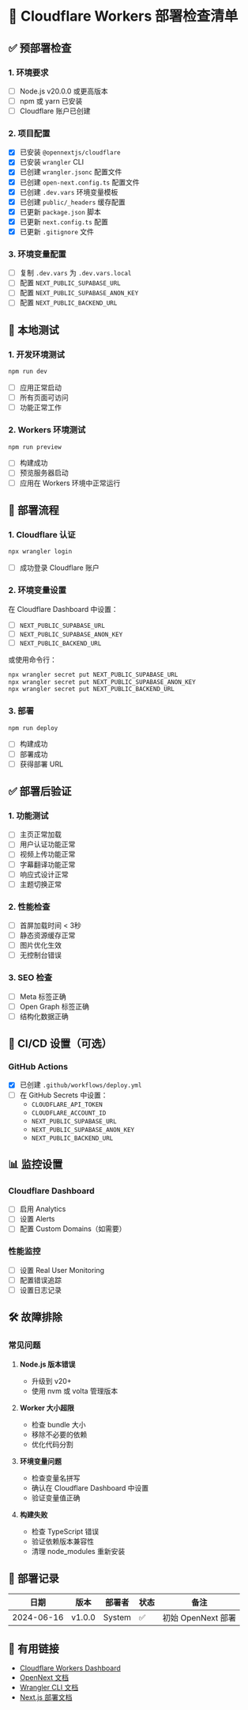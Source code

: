 # 🚀 Cloudflare Workers 部署检查清单

## ✅ 预部署检查

### 1. 环境要求
- [ ] Node.js v20.0.0 或更高版本
- [ ] npm 或 yarn 已安装
- [ ] Cloudflare 账户已创建

### 2. 项目配置
- [x] 已安装 `@opennextjs/cloudflare`
- [x] 已安装 `wrangler` CLI
- [x] 已创建 `wrangler.jsonc` 配置文件
- [x] 已创建 `open-next.config.ts` 配置文件
- [x] 已创建 `.dev.vars` 环境变量模板
- [x] 已创建 `public/_headers` 缓存配置
- [x] 已更新 `package.json` 脚本
- [x] 已更新 `next.config.ts` 配置
- [x] 已更新 `.gitignore` 文件

### 3. 环境变量配置
- [ ] 复制 `.dev.vars` 为 `.dev.vars.local`
- [ ] 配置 `NEXT_PUBLIC_SUPABASE_URL`
- [ ] 配置 `NEXT_PUBLIC_SUPABASE_ANON_KEY`
- [ ] 配置 `NEXT_PUBLIC_BACKEND_URL`

## 🔧 本地测试

### 1. 开发环境测试
```bash
npm run dev
```
- [ ] 应用正常启动
- [ ] 所有页面可访问
- [ ] 功能正常工作

### 2. Workers 环境测试
```bash
npm run preview
```
- [ ] 构建成功
- [ ] 预览服务器启动
- [ ] 应用在 Workers 环境中正常运行

## 🚀 部署流程

### 1. Cloudflare 认证
```bash
npx wrangler login
```
- [ ] 成功登录 Cloudflare 账户

### 2. 环境变量设置
在 Cloudflare Dashboard 中设置：
- [ ] `NEXT_PUBLIC_SUPABASE_URL`
- [ ] `NEXT_PUBLIC_SUPABASE_ANON_KEY`
- [ ] `NEXT_PUBLIC_BACKEND_URL`

或使用命令行：
```bash
npx wrangler secret put NEXT_PUBLIC_SUPABASE_URL
npx wrangler secret put NEXT_PUBLIC_SUPABASE_ANON_KEY
npx wrangler secret put NEXT_PUBLIC_BACKEND_URL
```

### 3. 部署
```bash
npm run deploy
```
- [ ] 构建成功
- [ ] 部署成功
- [ ] 获得部署 URL

## ✅ 部署后验证

### 1. 功能测试
- [ ] 主页正常加载
- [ ] 用户认证功能正常
- [ ] 视频上传功能正常
- [ ] 字幕翻译功能正常
- [ ] 响应式设计正常
- [ ] 主题切换正常

### 2. 性能检查
- [ ] 首屏加载时间 < 3秒
- [ ] 静态资源缓存正常
- [ ] 图片优化生效
- [ ] 无控制台错误

### 3. SEO 检查
- [ ] Meta 标签正确
- [ ] Open Graph 标签正确
- [ ] 结构化数据正确

## 🔄 CI/CD 设置（可选）

### GitHub Actions
- [x] 已创建 `.github/workflows/deploy.yml`
- [ ] 在 GitHub Secrets 中设置：
  - `CLOUDFLARE_API_TOKEN`
  - `CLOUDFLARE_ACCOUNT_ID`
  - `NEXT_PUBLIC_SUPABASE_URL`
  - `NEXT_PUBLIC_SUPABASE_ANON_KEY`
  - `NEXT_PUBLIC_BACKEND_URL`

## 📊 监控设置

### Cloudflare Dashboard
- [ ] 启用 Analytics
- [ ] 设置 Alerts
- [ ] 配置 Custom Domains（如需要）

### 性能监控
- [ ] 设置 Real User Monitoring
- [ ] 配置错误追踪
- [ ] 设置日志记录

## 🛠 故障排除

### 常见问题
1. **Node.js 版本错误**
   - 升级到 v20+
   - 使用 nvm 或 volta 管理版本

2. **Worker 大小超限**
   - 检查 bundle 大小
   - 移除不必要的依赖
   - 优化代码分割

3. **环境变量问题**
   - 检查变量名拼写
   - 确认在 Cloudflare Dashboard 中设置
   - 验证变量值正确

4. **构建失败**
   - 检查 TypeScript 错误
   - 验证依赖版本兼容性
   - 清理 node_modules 重新安装

## 📝 部署记录

| 日期 | 版本 | 部署者 | 状态 | 备注 |
|------|------|--------|------|------|
| 2024-06-16 | v1.0.0 | System | ✅ | 初始 OpenNext 部署 |

## 🔗 有用链接

- [Cloudflare Workers Dashboard](https://dash.cloudflare.com/)
- [OpenNext 文档](https://opennext.js.org/cloudflare)
- [Wrangler CLI 文档](https://developers.cloudflare.com/workers/wrangler/)
- [Next.js 部署文档](https://nextjs.org/docs/deployment) 